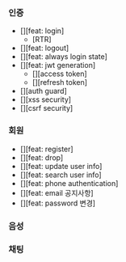 
### 인증
- [][feat: login]
  - [RTR]
- [][feat: logout]
- [][feat: always login state]
- [][feat: jwt generation]
  - [][access token]
  - [][refresh token]
- [][auth guard]
- [][xss security]
- [][csrf security]


### 회원
- [][feat: register]
- [][feat: drop]
- [][feat: update user info]
- [][feat: search user info]
- [][feat: phone authentication]
- [][feat: email 공지사항]
- [][feat: password 변경]

### 음성

### 채팅